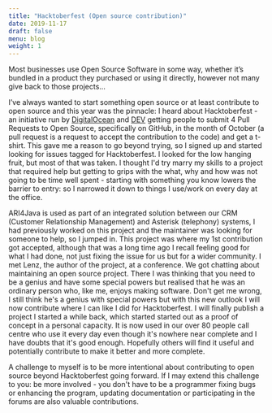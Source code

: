 ```yaml
---
title: "Hacktoberfest (Open source contribution)"
date: 2019-11-17
draft: false
menu: blog
weight: 1
---
```

Most businesses use Open Source Software in some way, whether it’s bundled in a product they purchased or using it directly, however not many give back to those projects…
<!--more-->
I’ve always wanted to start something open source or at least contribute to open source and this year was the pinnacle: I heard about Hacktoberfest - an initiative run by [DigitalOcean](https://www.digitalocean.com/) and [DEV](https://dev.to/) getting people to submit 4 Pull Requests to Open Source, specifically on GitHub, in the month of October (a pull request is a request to accept the contribution to the code) and get a t-shirt. This gave me a reason to go beyond trying, so I signed up and started looking for issues tagged for Hacktoberfest. I looked for the low hanging fruit, but most of that was taken. I thought I'd try marry my skills to a project that required help but getting to grips with the what, why and how was not going to be time well spent - starting with something you know lowers the barrier to entry: so I narrowed it down to things I use/work on every day at the office.

ARI4Java is used as part of an integrated solution between our CRM (Customer Relationship Management) and Asterisk (telephony) systems, I had previously worked on this project and the maintainer was looking for someone to help, so I jumped in. This project was where my 1st contribution got accepted, although that was a long time ago I recall feeling good for what I had done, not just fixing the issue for us but for a wider community. I met Lenz, the author of the project, at a conference. We got chatting about maintaining an open source project. There I was thinking that you need to be a genius and have some special powers but realised that he was an ordinary person who, like me, enjoys making software. Don't get me wrong, I still think he's a genius with special powers but with this new outlook I will now contribute where I can like I did for Hacktoberfest. I will finally publish a project I started a while back, which started started out as a proof of concept in a personal capacity. It is now used in our over 80 people call centre who use it every day even though it's nowhere near complete and I have doubts that it's good enough. Hopefully others will find it useful and potentially contribute to make it better and more complete.

A challenge to myself is to be more intentional about contributing to open source beyond Hacktoberfest going forward. If I may extend this challenge to you: be more involved - you don't have to be a programmer fixing bugs or enhancing the program, updating documentation or participating in the forums are also valuable contributions.
